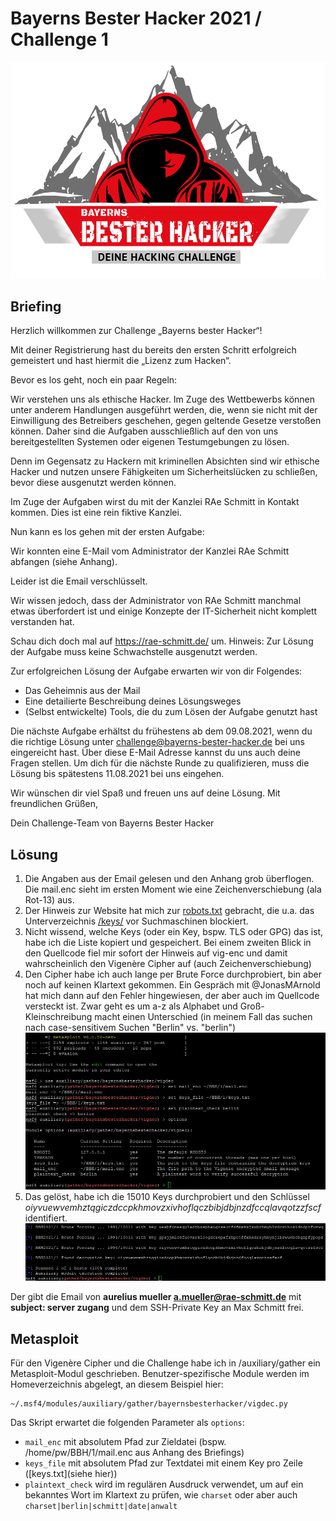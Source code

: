 # Bayerns Bester Hacker 2021 / Challenge 1

![Bayerns Bester Hacker 2021](../images/BBH_Logo_2021.png)

## Briefing

Herzlich willkommen zur Challenge „Bayerns bester Hacker“!

Mit deiner Registrierung hast du bereits den ersten Schritt erfolgreich gemeistert und hast hiermit die „Lizenz zum Hacken“.

Bevor es los geht, noch ein paar Regeln:

Wir verstehen uns als ethische Hacker. Im Zuge des Wettbewerbs können unter anderem Handlungen ausgeführt werden, die, wenn sie nicht mit der Einwilligung des Betreibers geschehen, gegen geltende Gesetze verstoßen können. Daher sind die Aufgaben ausschließlich auf den von uns bereitgestellten Systemen oder eigenen Testumgebungen zu lösen.

Denn im Gegensatz zu Hackern mit kriminellen Absichten sind wir ethische Hacker und nutzen unsere Fähigkeiten um Sicherheitslücken zu schließen, bevor diese ausgenutzt werden können.

Im Zuge der Aufgaben wirst du mit der Kanzlei RAe Schmitt in Kontakt kommen. Dies ist eine rein fiktive Kanzlei.

Nun kann es los gehen mit der ersten Aufgabe:

Wir konnten eine E-Mail vom Administrator der Kanzlei RAe Schmitt abfangen (siehe Anhang).

Leider ist die Email verschlüsselt.

Wir wissen jedoch, dass der Administrator von RAe Schmitt manchmal etwas überfordert ist und einige Konzepte der IT-Sicherheit nicht komplett verstanden hat.

Schau dich doch mal auf https://rae-schmitt.de/ um. Hinweis: Zur Lösung der Aufgabe muss keine Schwachstelle ausgenutzt werden.

Zur erfolgreichen Lösung der Aufgabe erwarten wir von dir Folgendes:
- Das Geheimnis aus der Mail
- Eine detailierte Beschreibung deines Lösungsweges
- (Selbst entwickelte) Tools, die du zum Lösen der Aufgabe genutzt hast

Die nächste Aufgabe erhältst du frühestens ab dem 09.08.2021, wenn du die richtige Lösung unter challenge@bayerns-bester-hacker.de bei uns eingereicht hast. Über diese E-Mail Adresse kannst du uns auch deine Fragen stellen.
Um dich für die nächste Runde zu qualifizieren, muss die Lösung bis spätestens 11.08.2021 bei uns eingehen.

Wir wünschen dir viel Spaß und freuen uns auf deine Lösung.
Mit freundlichen Grüßen,

Dein Challenge-Team von Bayerns Bester Hacker


## Lösung

1. Die Angaben aus der Email gelesen und den Anhang grob überflogen. Die mail.enc sieht im ersten Moment wie eine Zeichenverschiebung (ala Rot-13) aus.
2. Der Hinweis zur Website hat mich zur [robots.txt](https://rae-schmitt.de/robots.txt) gebracht, die u.a. das Unterverzeichnis [/keys/](https://rae-schmitt.de/keys/) vor Suchmaschinen blockiert.
3. Nicht wissend, welche Keys (oder ein Key, bspw. TLS oder GPG) das ist, habe ich die Liste kopiert und gespeichert. Bei einem zweiten Blick in den Quellcode fiel mir sofort der Hinweis auf vig-enc und damit wahrscheinlich den Vigenère Cipher auf (auch Zeichenverschiebung)
4. Den Cipher habe ich auch lange per Brute Force durchprobiert, bin aber noch auf keinen Klartext gekommen. Ein Gespräch mit @JonasMArnold hat mich dann auf den Fehler hingewiesen, der aber auch im Quellcode versteckt ist. Zwar geht es um a-z als Alphabet und Groß-Kleinschreibung macht einen Unterschied (in meinem Fall das suchen nach case-sensitivem Suchen "Berlin" vs. "berlin")
![Bayerns Bester Hacker 2021 - Challenge 1 Metasploit Brute Force](../images/BBH2021-C1-msf-vigdec1.jpg)
5. Das gelöst, habe ich die 15010 Keys durchprobiert und den Schlüssel *oiyvuewvemhztqgiczdccpkhmovzxivhoflqczbibjdbjnzdfccqlavqotzzfscf* identifiert.
![Bayerns Bester Hacker 2021 - Challenge 1 Vigenère Cipher Dekodiert](../images/BBH2021-C1-key.jpg)

Der gibt die Email von  **aurelius mueller <a.mueller@rae-schmitt.de>** mit **subject: server zugang** und dem SSH-Private Key an Max Schmitt frei.

## Metasploit

Für den Vigenère Cipher und die Challenge habe ich in /auxiliary/gather ein Metasploit-Modul geschrieben. Benutzer-spezifische Module werden im Homeverzeichnis abgelegt, an diesem Beispiel hier:
```
~/.msf4/modules/auxiliary/gather/bayernsbesterhacker/vigdec.py
```

Das Skript erwartet die folgenden Parameter als `options`:
* `mail_enc` mit absolutem Pfad zur Zieldatei (bspw. /home/pw/BBH/1/mail.enc aus Anhang des Briefings)
* `keys_file` mit absolutem Pfad zur Textdatei mit einem Key pro Zeile ([keys.txt](siehe hier))
* `plaintext_check` wird im regulären Ausdruck verwendet, um auf ein bekanntes Wort im Klartext zu prüfen, wie `charset` oder aber auch `charset|berlin|schmitt|date|anwalt`
